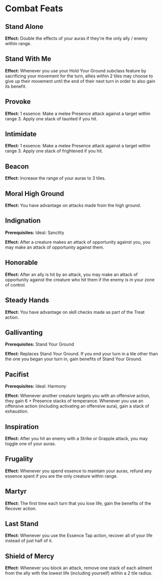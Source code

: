 # Combat Feats

## Stand Alone

**Effect:** Double the effects of your auras if they're the only ally / enemy within range.

## Stand With Me

**Effect:** Whenever you use your Hold Your Ground subclass feature by sacrificing your movement for the turn, allies within 2 tiles may choose to give up their movement until the end of their next turn in order to also gain its benefit.

## Provoke

**Effect:** 1 essence: Make a melee Presence attack against a target within range 3. Apply one stack of taunted if you hit.

## Intimidate

**Effect:** 1 essence: Make a melee Presence attack against a target within range 3. Apply one stack of frightened if you hit.

## Beacon

**Effect:** Increase the range of your auras to 3 tiles.

## Moral High Ground

**Effect:** You have advantage on attacks made from the high ground.

## Indignation

**Prerequisites:** Ideal: Sanctity

**Effect:** After a creature makes an attack of opportunity against you, you may make an attack of opportunity against them.

## Honorable

**Effect:** After an ally is hit by an attack, you may make an attack of opportunity against the creature who hit them if the enemy is in your zone of control.

## Steady Hands

**Effect:** You have advantage on skill checks made as part of the Treat action.

## Gallivanting

**Prerequisites:** Stand Your Ground

**Effect:** Replaces Stand Your Ground. If you end your turn in a tile other than the one you began your turn in, gain benefits of Stand Your Ground.

## Pacifist

**Prerequisites:** Ideal: Harmony

**Effect:** Whenever another creature targets you with an offensive action, they gain 6 + Presence stacks of temperance. Whenever you use an offensive action (including activating an offensive aura), gain a stack of exhaustion.

## Inspiration

**Effect:** After you hit an enemy with a Strike or Grapple attack, you may toggle one of your auras.

## Frugality

**Effect:** Whenever you spend essence to maintain your auras, refund any essence spent if you are the only creature within range.

## Martyr

**Effect:** The first time each turn that you lose life, gain the benefits of the Recover action.

## Last Stand

**Effect:** Whenever you use the Essence Tap action, recover all of your life instead of just half of it.

## Shield of Mercy

**Effect:** Whenever you block an attack, remove one stack of each ailment from the ally with the lowest life (including yourself) within a 2 tile radius.

